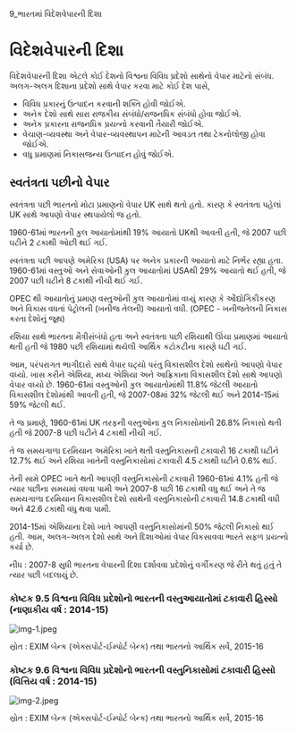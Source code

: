 9_ભારતમાં વિદેશવેપારની દિશા

# વિદેશવેપારની દિશા

વિદેશવેપારની દિશા એટલે કોઈ દેશનો વિશ્વના વિવિધ પ્રદેશો સાથેનો વેપાર માટેનો સંબંધ. અલગ-અલગ દિશાના પ્રદેશો સાથે વેપાર કરવા માટે કોઈ દેશ પાસે,

*   વિવિધ પ્રકારનું ઉત્પાદન કરવાની શક્તિ હોવી જોઈએ.
*   અનેક દેશો સાથે સારા રાજકીય સંબંધો/રાજનધિક સંબંધો હોવા જોઈએ.
*   અનેક પ્રકારના રાજનધિક પ્રયત્નો કરવાની તૈયારી જોઈએ.
*   વેચાણ-વ્યવસ્થા અને વેપાર-વ્યવસ્થાપન માટેની આવડત તથા ટેકનોલોજી હોવા જોઈએ.
*   વધુ પ્રમાણમાં નિકાસજન્ય ઉત્પાદન હોવું જોઈએ.

## સ્વતંત્રતા પછીનો વેપાર

સ્વતંત્રતા પછી ભારતનો મોટા પ્રમાણનો વેપાર UK સાથે થતો હતો. કારણ કે સ્વતંત્રતા પહેલાં UK સાથે આપણો વેપાર સ્થપાયેલો જ હતો.

1960-61માં ભારતની કુલ આયાતોમાંથી 19% આયાતો UKથી આવતી હતી, જે 2007 પછી ઘટીને 2 ટકાથી ઓછી થઈ ગઈ.

સ્વતંત્રતા પછી આપણે અમેરિકા (USA) પર અનેક પ્રકારની આયાતો માટે નિર્ભર રહ્યા હતા. 1960-61માં વસ્તુઓ અને સેવાઓની કુલ આયાતોમાં USAથી 29% આયાતો થઈ હતી, જે 2007 પછી ઘટીને 8 ટકાથી નીચી થઈ ગઈ.

OPEC થી આયાતોનું પ્રમાણ વસ્તુઓની કુલ આયાતોમાં વધ્યું કારણ કે ઔદ્યોગિકીકરણ અને વિકાસ વધતાં પેટ્રોલની (ખનીજ તેલની) આયાતો વધી. (OPEC - ખનીજતેલની નિકાસ કરતા દેશોનું જૂથ)

રશિયા સાથે ભારતના મૈત્રીસંબંધો હતા અને સ્વતંત્રતા પછી રશિયાથી ઊંચા પ્રમાણમાં આયાતો થતી હતી જે 1980 પછી રશિયામાં થયેલી આર્થિક કટોકટીના કારણે ઘટી ગઈ.

આમ, પરંપરાગત ભાગીદારો સાથે વેપાર ઘટ્યો પરંતુ વિકાસશીલ દેશો સાથેનો આપણો વેપાર વધ્યો. ખાસ કરીને એશિયા, મધ્ય એશિયા અને આફ્રિકાના વિકાસશીલ દેશો સાથે આપણો વેપાર વધ્યો છે. 1960-61માં વસ્તુઓની કુલ આયાતોમાંથી 11.8% જેટલી આયાતો વિકાસશીલ દેશોમાંથી આવતી હતી, જે 2007-08માં 32% જેટલી થઈ અને 2014-15માં 59% જેટલી થઈ.

તે જ પ્રમાણે, 1960-61માં UK તરફની વસ્તુઓના કુલ નિકાસોમાંની 26.8% નિકાસો થતી હતી જે 2007-8 પછી ઘટીને 4 ટકાથી નીચી ગઈ.

તે જ સમયગાળા દરમિયાન અમેરિકા ખાતે થતી વસ્તુનિકાસની ટકાવારી 16 ટકાથી ઘટીને 12.7% થઈ અને રશિયા ખાતેની વસ્તુનિકાસોમાં ટકાવારી 4.5 ટકાથી ઘટીને 0.6% થઈ.

તેની સામે OPEC ખાતે થતી આપણી વસ્તુનિકાસોની ટકાવારી 1960-61માં 4.1% હતી જે ત્યાર પછીના સમયમાં વધવા પામી અને 2007-8 પછી 16 ટકાથી વધુ થઈ અને તે જ સમયગાળા દરમિયાન વિકાસશીલ દેશો સાથેની વસ્તુનિકાસોની ટકાવારી 14.8 ટકાથી વધી અને 42.6 ટકાથી વધુ થવા પામી.

2014-15માં એશિયાના દેશો ખાતે આપણી વસ્તુનિકાસોમાંની 50% જેટલી નિકાસો થઈ હતી. આમ, અલગ-અલગ દેશો સાથે અને દિશાઓમાં વેપાર વિકસાવવા ભારતે સફળ પ્રયત્નો કર્યા છે.

નીધ : 2007-8 સુધી ભારતના વેપારની દિશા દર્શાવવા પ્રદેશોનું વર્ગીકરણ જે રીતે થતું હતું તે ત્યાર પછી બદલાયું છે.

### કોષ્ટક 9.5 વિશ્વના વિવિધ પ્રદેશોનો ભારતની વસ્તુઆયાતોમાં ટકાવારી હિસ્સો (નાણાકીય વર્ષ : 2014-15)

![img-1.jpeg](img-1.jpeg)

સ્રોત : EXIM બેન્ક (એક્સપોર્ટ-ઈમ્પોર્ટ બેન્ક) તથા ભારતનો આર્થિક સર્વે, 2015-16

### કોષ્ટક 9.6 વિશ્વના વિવિધ પ્રદેશોનો ભારતની વસ્તુનિકાસોમાં ટકાવારી હિસ્સો (વિત્તિય વર્ષ : 2014-15)

![img-2.jpeg](img-2.jpeg)

સ્રોત : EXIM બેન્ક (એક્સપોર્ટ-ઈમ્પોર્ટ બેન્ક) તથા ભારતનો આર્થિક સર્વે, 2015-16
